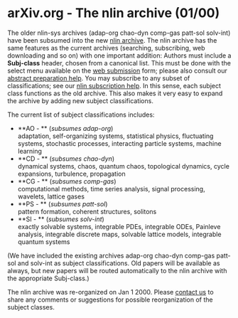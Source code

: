 # arXiv.org - The nlin archive (01/00)

The older nlin-sys archives (adap-org chao-dyn comp-gas patt-sol solv-int) have been subsumed into the new [nlin archive](https://arxiv.org/archive/nlin). The nlin archive has the same features as the current archives (searching, subscribing, web downloading and so on) with one important addition: Authors must include a **Subj-class** header, chosen from a canonical list. This must be done with the select menu available on the [web submission](../help/submit.md) form; please also consult our [abstract preparation help](../help/prep.md). You may subscribe to any subset of classifications; see our [nlin subscription help](../help/subscribe.md). In this sense, each subject class functions as the old archive. This also makes it very easy to expand the archive by adding new subject classifications. 

The current list of subject classifications includes:

* **AO - ** (_subsumes adap-org_)  
adaptation, self-organizing systems, statistical physics, fluctuating systems, stochastic processes, interacting particle systems, machine learning 
* **CD - ** (_subsumes chao-dyn_)  
dynamical systems, chaos, quantum chaos, topological dynamics, cycle expansions, turbulence, propagation 
* **CG - ** (_subsumes comp-gas_)  
computational methods, time series analysis, signal processing, wavelets, lattice gases 
* **PS - ** (_subsumes patt-sol_)  
pattern formation, coherent structures, solitons 
* **SI - ** (_subsumes solv-int_)  
exactly solvable systems, integrable PDEs, integrable ODEs, Painleve analysis, integrable discrete maps, solvable lattice models, integrable quantum systems 

(We have included the existing archives adap-org chao-dyn comp-gas patt-sol and solv-int as subject classifications. Old papers will be available as always, but new papers will be routed automatically to the nlin archive with the appropriate Subj-class.)

The nlin archive was re-organized on Jan 1 2000. Please [contact us](../help/contact.md) to share any comments or suggestions for possible reorganization of the subject classes. 
